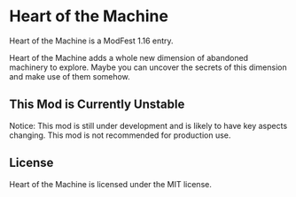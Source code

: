 # Heart of the Machine
Heart of the Machine is a ModFest 1.16 entry.

Heart of the Machine adds a whole new dimension of abandoned machinery to explore. Maybe you can uncover the secrets of
this dimension and make use of them somehow.

## This Mod is Currently Unstable
Notice: This mod is still under development and is likely to have key aspects changing. This mod is not recommended for
production use.

## License
Heart of the Machine is licensed under the MIT license.

